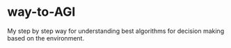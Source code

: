 # way-to-AGI
My step by step way for understanding best algorithms for decision making based on the environment.
